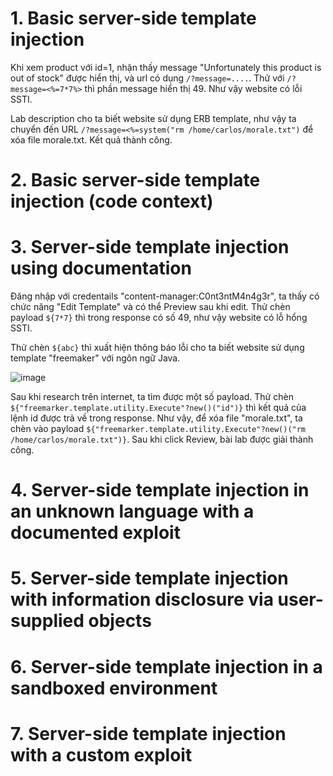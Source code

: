 # 1. Basic server-side template injection
Khi xem product với id=1, nhận thấy message "Unfortunately this product is out of stock" được hiển thị, và url có dụng `/?message=....`. Thử với `/?message=<%=7*7%>` thì phần message hiển thị 49. Như vậy website có lỗi SSTI.

Lab description cho ta biết website sử dụng ERB template, như vậy ta chuyển đến URL `/?message=<%=system("rm /home/carlos/morale.txt")` để xóa file morale.txt. Kết quả thành công.

# 2. Basic server-side template injection (code context)

# 3. Server-side template injection using documentation
Đăng nhập với credentails "content-manager:C0nt3ntM4n4g3r", ta thấy có chức năng "Edit Template" và có thể Preview sau khi edit. Thử chèn payload `${7*7}` thì trong response có số 49, như vậy website có lỗ hổng SSTI.

Thử chèn `${abc}` thì xuất hiện thông báo lỗi cho ta biết website sử dụng template "freemaker" với ngôn ngữ Java.

![image](https://user-images.githubusercontent.com/103978452/219274969-c5098403-5979-4a8a-aafe-46d20f57f3ba.png)

Sau khi research trên internet, ta tìm được một số payload. Thử chèn `${"freemarker.template.utility.Execute"?new()("id")}` thì kết quả của lệnh id được trả về trong response. Như vậy, để xóa file "morale.txt", ta chèn vào payload `${"freemarker.template.utility.Execute"?new()("rm /home/carlos/morale.txt")}`. Sau khi click Review, bài lab được giải thành công.

# 4. Server-side template injection in an unknown language with a documented exploit

# 5. Server-side template injection with information disclosure via user-supplied objects

# 6. Server-side template injection in a sandboxed environment

# 7. Server-side template injection with a custom exploit
